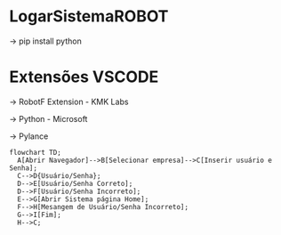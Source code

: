 # LogarSistemaROBOT

-> pip install python

# Extensões VSCODE

-> RobotF Extension - KMK Labs

-> Python - Microsoft

-> Pylance

```mermaid
flowchart TD;
  A[Abrir Navegador]-->B[Selecionar empresa]-->C[Inserir usuário e Senha];
  C-->D{Usuário/Senha};
  D-->E[Usuário/Senha Correto];
  D-->F[Usuário/Senha Incorreto];
  E-->G[Abrir Sistema página Home];
  F-->H[Mesangem de Usuário/Senha Incorreto];
  G-->I[Fim];
  H-->C;
```

